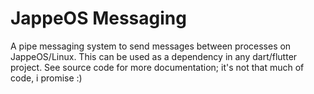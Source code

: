 # JappeOS Messaging
A pipe messaging system to send messages between processes on JappeOS/Linux.
This can be used as a dependency in any dart/flutter project.
See source code for more documentation; it's not that much of code, i promise :)
